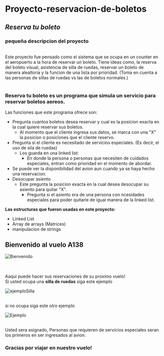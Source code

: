 # Proyecto-reservacion-de-boletos
## *Reserva tu boleto*
<h3><b>pequeña descripcion del proyecto</b></h3><br>
Este proyecto fue pensado como el sistema que se ocupa en un counter en el aeropuerto a la hora de reservar un boleto. Tiene ideas como, la reserva del boleto visual, asistencia de silla de ruedas, reservar un boleto de manera alealtoria y la funcion de una lista por prioridad. (Toma en cuenta a las personas de sillas de ruedas vs las de boletos normales.)<br><br>
  
### Reserva tu boleto es un programa que simula un servicio para reservar boletos aereos. 
Las funciones que este programa ofrece son: 
  - Pregunta cuantos boletos desea reservar y cual es la posicion exacta en la cual quiere reservar sus boletos.
    - Al momento que el cliente ingresa sus datos, se marca con una "X" la posicion o posiciones que el cliente reservo.
  - Pregunta si el cliente es necesitado de servicios especiales. (Es decir, el uso de sila de ruedas)
    - Los guarda en una linked list:
      - En donde la persona o personas que necesiten de cuidados especiales, entran como prioridad en el momento de abordar.  
  - Se puede ver la disponibilidad del avion aun cuando ya se haya hecho una reservacion. 
  - Desocupar asiento
    - Este pregunta la posicion exacta en la cual desea desocupar su asiento para quitar "X".
      - Pregunta si el asiento era de una persona con ncesidades especiales para poder quitarle de igual manera de la linked list.


<b>Las estructuras que fueron usadas en este proyecto: </b>
  - Linked List
  - Array de arrays (Matrices)
  - manipulacion de strings

<h2> Bienvenido al vuelo A138 </h2>


![Bienvenido](https://user-images.githubusercontent.com/71049819/157096508-5e39e5b0-6e25-4747-9fe9-0196b38ad28c.png)

<br> <br>Aaqui puede hacer sus reservaciones de su proximo vuelo! <br> Si usted ocupa una **silla de ruedas** siga este ejemplo <br>

![ejemploSilla](https://user-images.githubusercontent.com/71049819/157097236-6049260f-c6fe-4340-83a9-f89779f23e84.png)

<br> si no ocupa siga este otro ejemplo <br>

![Ejemplo](https://user-images.githubusercontent.com/71049819/157097602-804efe1e-342b-4f2a-8753-57502e953921.png)

<br> Usted sera asignado, Personas que requieren de servicios especiales seran los primeros en ser ingresados al avion. <br>

<h3> Gracias por viajar en nuestro vuelo! </h3>

